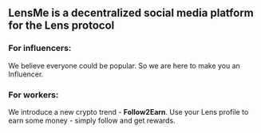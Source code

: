 ## LensMe is a decentralized social media platform for the Lens protocol

### For influencers:
We believe everyone could be popular. So we are here to make you an Influencer.

### For workers:
We introduce a new crypto trend - **Follow2Earn**. Use your Lens profile to earn some money - simply follow and get rewards.
